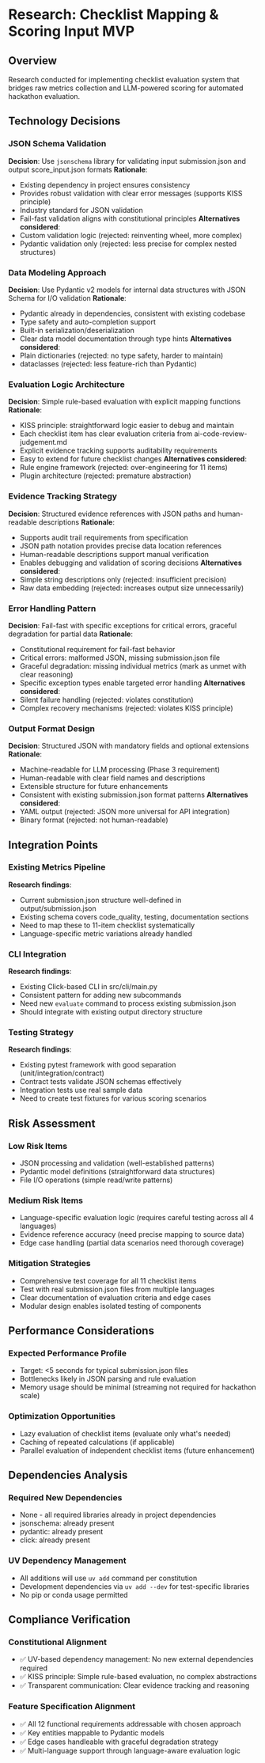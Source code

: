 # Research: Checklist Mapping & Scoring Input MVP

## Overview
Research conducted for implementing checklist evaluation system that bridges raw metrics collection and LLM-powered scoring for automated hackathon evaluation.

## Technology Decisions

### JSON Schema Validation
**Decision**: Use `jsonschema` library for validating input submission.json and output score_input.json formats
**Rationale**:
- Existing dependency in project ensures consistency
- Provides robust validation with clear error messages (supports KISS principle)
- Industry standard for JSON validation
- Fail-fast validation aligns with constitutional principles
**Alternatives considered**:
- Custom validation logic (rejected: reinventing wheel, more complex)
- Pydantic validation only (rejected: less precise for complex nested structures)

### Data Modeling Approach
**Decision**: Use Pydantic v2 models for internal data structures with JSON Schema for I/O validation
**Rationale**:
- Pydantic already in dependencies, consistent with existing codebase
- Type safety and auto-completion support
- Built-in serialization/deserialization
- Clear data model documentation through type hints
**Alternatives considered**:
- Plain dictionaries (rejected: no type safety, harder to maintain)
- dataclasses (rejected: less feature-rich than Pydantic)

### Evaluation Logic Architecture
**Decision**: Simple rule-based evaluation with explicit mapping functions
**Rationale**:
- KISS principle: straightforward logic easier to debug and maintain
- Each checklist item has clear evaluation criteria from ai-code-review-judgement.md
- Explicit evidence tracking supports auditability requirements
- Easy to extend for future checklist changes
**Alternatives considered**:
- Rule engine framework (rejected: over-engineering for 11 items)
- Plugin architecture (rejected: premature abstraction)

### Evidence Tracking Strategy
**Decision**: Structured evidence references with JSON paths and human-readable descriptions
**Rationale**:
- Supports audit trail requirements from specification
- JSON path notation provides precise data location references
- Human-readable descriptions support manual verification
- Enables debugging and validation of scoring decisions
**Alternatives considered**:
- Simple string descriptions only (rejected: insufficient precision)
- Raw data embedding (rejected: increases output size unnecessarily)

### Error Handling Pattern
**Decision**: Fail-fast with specific exceptions for critical errors, graceful degradation for partial data
**Rationale**:
- Constitutional requirement for fail-fast behavior
- Critical errors: malformed JSON, missing submission.json file
- Graceful degradation: missing individual metrics (mark as unmet with clear reasoning)
- Specific exception types enable targeted error handling
**Alternatives considered**:
- Silent failure handling (rejected: violates constitution)
- Complex recovery mechanisms (rejected: violates KISS principle)

### Output Format Design
**Decision**: Structured JSON with mandatory fields and optional extensions
**Rationale**:
- Machine-readable for LLM processing (Phase 3 requirement)
- Human-readable with clear field names and descriptions
- Extensible structure for future enhancements
- Consistent with existing submission.json format patterns
**Alternatives considered**:
- YAML output (rejected: JSON more universal for API integration)
- Binary format (rejected: not human-readable)

## Integration Points

### Existing Metrics Pipeline
**Research findings**:
- Current submission.json structure well-defined in output/submission.json
- Existing schema covers code_quality, testing, documentation sections
- Need to map these to 11-item checklist systematically
- Language-specific metric variations already handled

### CLI Integration
**Research findings**:
- Existing Click-based CLI in src/cli/main.py
- Consistent pattern for adding new subcommands
- Need new `evaluate` command to process existing submission.json
- Should integrate with existing output directory structure

### Testing Strategy
**Research findings**:
- Existing pytest framework with good separation (unit/integration/contract)
- Contract tests validate JSON schemas effectively
- Integration tests use real sample data
- Need to create test fixtures for various scoring scenarios

## Risk Assessment

### Low Risk Items
- JSON processing and validation (well-established patterns)
- Pydantic model definitions (straightforward data structures)
- File I/O operations (simple read/write patterns)

### Medium Risk Items
- Language-specific evaluation logic (requires careful testing across all 4 languages)
- Evidence reference accuracy (need precise mapping to source data)
- Edge case handling (partial data scenarios need thorough coverage)

### Mitigation Strategies
- Comprehensive test coverage for all 11 checklist items
- Test with real submission.json files from multiple languages
- Clear documentation of evaluation criteria and edge cases
- Modular design enables isolated testing of components

## Performance Considerations

### Expected Performance Profile
- Target: <5 seconds for typical submission.json files
- Bottlenecks likely in JSON parsing and rule evaluation
- Memory usage should be minimal (streaming not required for hackathon scale)

### Optimization Opportunities
- Lazy evaluation of checklist items (evaluate only what's needed)
- Caching of repeated calculations (if applicable)
- Parallel evaluation of independent checklist items (future enhancement)

## Dependencies Analysis

### Required New Dependencies
- None - all required libraries already in project dependencies
- jsonschema: already present
- pydantic: already present
- click: already present

### UV Dependency Management
- All additions will use `uv add` command per constitution
- Development dependencies via `uv add --dev` for test-specific libraries
- No pip or conda usage permitted

## Compliance Verification

### Constitutional Alignment
- ✅ UV-based dependency management: No new external dependencies required
- ✅ KISS principle: Simple rule-based evaluation, no complex abstractions
- ✅ Transparent communication: Clear evidence tracking and reasoning

### Feature Specification Alignment
- ✅ All 12 functional requirements addressable with chosen approach
- ✅ Key entities mappable to Pydantic models
- ✅ Edge cases handleable with graceful degradation strategy
- ✅ Multi-language support through language-aware evaluation logic